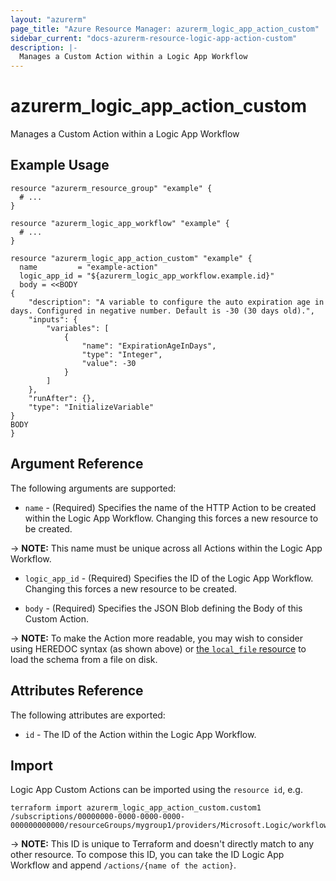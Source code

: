 ```yaml
---
layout: "azurerm"
page_title: "Azure Resource Manager: azurerm_logic_app_action_custom"
sidebar_current: "docs-azurerm-resource-logic-app-action-custom"
description: |-
  Manages a Custom Action within a Logic App Workflow
---
```


# azurerm_logic_app_action_custom

Manages a Custom Action within a Logic App Workflow

## Example Usage

```hcl
resource "azurerm_resource_group" "example" {
  # ...
}

resource "azurerm_logic_app_workflow" "example" {
  # ...
}

resource "azurerm_logic_app_action_custom" "example" {
  name         = "example-action"
  logic_app_id = "${azurerm_logic_app_workflow.example.id}"
  body = <<BODY
{
    "description": "A variable to configure the auto expiration age in days. Configured in negative number. Default is -30 (30 days old).",
    "inputs": {
        "variables": [
            {
                "name": "ExpirationAgeInDays",
                "type": "Integer",
                "value": -30
            }
        ]
    },
    "runAfter": {},
    "type": "InitializeVariable"
}
BODY
}
```

## Argument Reference

The following arguments are supported:

* `name` - (Required) Specifies the name of the HTTP Action to be created within the Logic App Workflow. Changing this forces a new resource to be created.

-> **NOTE:** This name must be unique across all Actions within the Logic App Workflow.

* `logic_app_id` - (Required) Specifies the ID of the Logic App Workflow. Changing this forces a new resource to be created.

* `body` - (Required) Specifies the JSON Blob defining the Body of this Custom Action.

-> **NOTE:** To make the Action more readable, you may wish to consider using HEREDOC syntax (as shown above) or [the `local_file` resource](https://www.terraform.io/docs/providers/local/d/file.html) to load the schema from a file on disk.

## Attributes Reference

The following attributes are exported:

* `id` - The ID of the Action within the Logic App Workflow.

## Import

Logic App Custom Actions can be imported using the `resource id`, e.g.

```shell
terraform import azurerm_logic_app_action_custom.custom1 /subscriptions/00000000-0000-0000-0000-000000000000/resourceGroups/mygroup1/providers/Microsoft.Logic/workflows/workflow1/actions/custom1
```

-> **NOTE:** This ID is unique to Terraform and doesn't directly match to any other resource. To compose this ID, you can take the ID Logic App Workflow and append `/actions/{name of the action}`.
